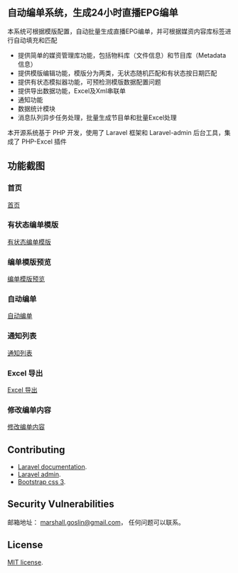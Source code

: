 ## 自动编单系统，生成24小时直播EPG编单

本系统可根据模版配置，自动批量生成直播EPG编单，并可根据媒资内容库标签进行自动填充和匹配

- 提供简单的媒资管理库功能，包括物料库（文件信息）和节目库（Metadata信息）
- 提供模版编辑功能，模版分为两类，无状态随机匹配和有状态按日期匹配
- 提供有状态模拟器功能，可预检测模版数据配置问题
- 提供导出数据功能，Excel及Xml串联单
- 通知功能
- 数据统计模块
- 消息队列异步任务处理，批量生成节目单和批量Excel处理

本开源系统基于 PHP 开发，使用了 Laravel 框架和 Laravel-admin 后台工具，集成了 PHP-Excel 插件

## 功能截图

### 首页
[首页](https://drive.google.com/file/d/1oo6MtL_rHxO_qBWNRm4Ouujsid5h6GND/view?usp=sharing)

### 有状态编单模版
[有状态编单模版](https://drive.google.com/file/d/1NJKgtj1-yW9fxX1mA8AOA6NlhL9gJvm0/view?usp=sharing)

### 编单模版预览
[编单模版预览](https://drive.google.com/file/d/1zhOeo_KrOQBFzgUeyUgFeHttTdnQh7oD/view?usp=sharing)

### 自动编单
[自动编单](https://drive.google.com/file/d/1zKIMq3Ju7mn3k1qJnWDayoUoBbBmUAnW/view?usp=sharing)

### 通知列表
[通知列表](https://drive.google.com/file/d/1MUCnvSFkZoY_CvEjczn-YkjoJh6C8Eiy/view?usp=sharing)

### Excel 导出
[Excel 导出](https://drive.google.com/file/d/1xs5U0MOOrtcEHS382R2n4jEiSBKrQwjY/view?usp=sharing)

### 修改编单内容
[修改编单内容](https://drive.google.com/file/d/1aQAFmTlUNeESZM3vaP5ol9iHFoKDHbOb/view?usp=sharing)

## Contributing

- [Laravel documentation](https://laravel.com/docs/contributions).
- [Laravel admin](https://laravel-admin.org/docs/zh/1.x/README).
- [Bootstrap css 3](https://getbootstrap.com/docs/3.3/css/).

## Security Vulnerabilities

邮箱地址： [marshall.goslin@gmail.com](mailto:marshall.goslin@gmail.com)， 任何问题可以联系。

## License

[MIT license](https://opensource.org/licenses/MIT).
